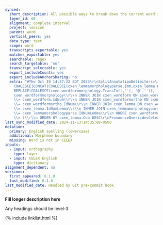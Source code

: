 ```yaml
---
synced:
  short_description: All possible ways to break down the current word into morphemes
  layer_id: 69
  alignment: complete interval
  project: lexicon
  parent: word
  vertical_peers: yes
  data_type: text
  scope: word
  transcripts_exportable: yes
  matches_exportable: yes
  searchable: regex
  search_targetable: 'no'
  transcript_selectable: yes
  export_includeCounts: yes
  export_includeAnchorSharing: no
  extra: "#Thu Oct 19 14:37:22 EDT 2023\r\nSplitAnnotationDelimiters=\r\nLanguage=en.*\r\nGenerateSegments=false\r\nSql=SELECT\\r\\n
    COALESCE(CONCAT(COALESCE(cxen_lemmamorphologyparse.Imm,cxen_lemma.HeadDia,''),\\r\\n
    REPLACE(COALESCE(cxen_wordformmorphology.TransInfl,''), '@','')),'')\\r\\n FROM
    cxen_wordformmorphology\\r\\n INNER JOIN cxen_wordform ON cxen_wordformmorphology.IdNum
    \\= cxen_wordform.IdNum\\r\\n INNER JOIN cxen_wordformortho ON cxen_wordformmorphology.IdNum
    \\= cxen_wordformortho.IdNum\\r\\n INNER JOIN cxen_lemma ON cxen_wordform.IdNumLemma
    \\= cxen_lemma.IdNumLemma\\r\\n INNER JOIN cxen_lemmamorphologyparse ON cxen_wordform.IdNumLemma
    \\= cxen_lemmamorphologyparse.IdNumLemma\\r\\n WHERE cxen_wordformortho.WordDia
    \\= ?\\r\\n ORDER BY cxen_lemma.Cob DESC\r\nPronounceOverridesCelex=false\r\nLayerId=2\r\n"
last_sync_modified_date: 2024-11-13T14:35:08-0500
notation:
  primary: English spelling (lowercase)
  additional: Morpheme boundary
  missing: Word is not in CELEX
inputs:
  - input: orthography
    type: layer
  - input: CELEX English
    type: dictionary
alignment_dependent: no
versions:
  first_appeared: 0.1.0
  last_modified: 0.1.0
last_modified_date: Handled by Git pre-commit hook
---
```


**Fill longer description here**

Any headings should be level-3


{% include linklist.html %}
